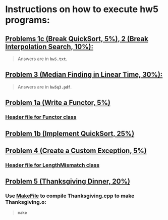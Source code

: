 # Instructions on how to execute hw5 programs:

## [Problems 1c (Break QuickSort, 5%), 2 (Break Interpolation Search, 10%):](hw5.txt)

> Answers are in **`hw5.txt`**.


## [Problem 3 (Median Finding in Linear Time, 30%):](hw5q3.pdf)

> Answers are in **`hw5q3.pdf`**.


## [Problem 1a (Write a Functor, 5%)](functor.cpp)
### [Header file for Functor class](functor.h)


## [Problem 1b (Implement QuickSort, 25%)](qsort.h)


## [Problem 4 (Create a Custom Exception, 5%)](LengthMismatch.cpp)
### [Header file for LengthMismatch class](LengthMismatch.h)


## [Problem 5 (Thanksgiving Dinner, 20%)](Thanksgiving.cpp)
### Use [MakeFile](Makefile) to compile Thanksgiving.cpp to make Thanksgiving.o:
> **`make`** 